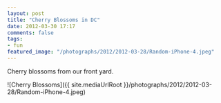 ```yaml
---
layout: post
title: "Cherry Blossoms in DC"
date: 2012-03-30 17:17
comments: false
tags:
- fun
featured_image: "/photographs/2012/2012-03-28/Random-iPhone-4.jpeg"
---
```

Cherry blossoms from our front yard.



![Cherry Blossoms]({{ site.mediaUrlRoot }}/photographs/2012/2012-03-28/Random-iPhone-4.jpeg)

